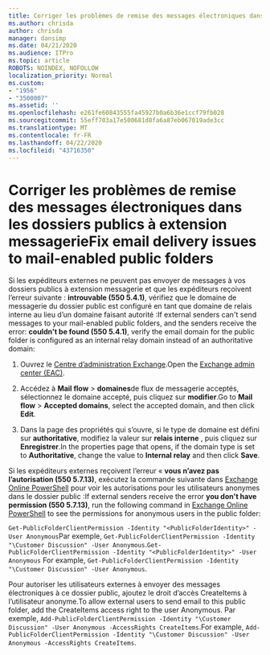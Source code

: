 ```yaml
---
title: Corriger les problèmes de remise des messages électroniques dans les dossiers publics à extension messagerie
ms.author: chrisda
author: chrisda
manager: dansimp
ms.date: 04/21/2020
ms.audience: ITPro
ms.topic: article
ROBOTS: NOINDEX, NOFOLLOW
localization_priority: Normal
ms.custom:
- "1956"
- "3500007"
ms.assetid: ''
ms.openlocfilehash: e261fe60843555fa45927b0a6b36e1ccf79fb028
ms.sourcegitcommit: 55eff703a17e500681d8fa6a87eb067019ade3cc
ms.translationtype: MT
ms.contentlocale: fr-FR
ms.lasthandoff: 04/22/2020
ms.locfileid: "43716350"
---
```

# <a name="fix-email-delivery-issues-to-mail-enabled-public-folders"></a><span data-ttu-id="c6b70-102">Corriger les problèmes de remise des messages électroniques dans les dossiers publics à extension messagerie</span><span class="sxs-lookup"><span data-stu-id="c6b70-102">Fix email delivery issues to mail-enabled public folders</span></span>

<span data-ttu-id="c6b70-103">Si les expéditeurs externes ne peuvent pas envoyer de messages à vos dossiers publics à extension messagerie et que les expéditeurs reçoivent l’erreur suivante : **introuvable (550 5.4.1)**, vérifiez que le domaine de messagerie du dossier public est configuré en tant que domaine de relais interne au lieu d’un domaine faisant autorité :</span><span class="sxs-lookup"><span data-stu-id="c6b70-103">If external senders can't send messages to your mail-enabled public folders, and the senders receive the error: **couldn't be found (550 5.4.1)**, verify the email domain for the public folder is configured as an internal relay domain instead of an authoritative domain:</span></span>

1. <span data-ttu-id="c6b70-104">Ouvrez le [Centre d’administration Exchange](https://docs.microsoft.com/Exchange/exchange-admin-center).</span><span class="sxs-lookup"><span data-stu-id="c6b70-104">Open the [Exchange admin center (EAC)](https://docs.microsoft.com/Exchange/exchange-admin-center).</span></span>

2. <span data-ttu-id="c6b70-105">Accédez à **Mail flow** \> **domaines**de flux de messagerie acceptés, sélectionnez le domaine accepté, puis cliquez sur **modifier**.</span><span class="sxs-lookup"><span data-stu-id="c6b70-105">Go to **Mail flow** \> **Accepted domains**, select the accepted domain, and then click **Edit**.</span></span>

3. <span data-ttu-id="c6b70-106">Dans la page des propriétés qui s’ouvre, si le type de domaine est défini sur **authoritative**, modifiez la valeur sur **relais interne** , puis cliquez sur **Enregistrer**.</span><span class="sxs-lookup"><span data-stu-id="c6b70-106">In the properties page that opens, if the domain type is set to **Authoritative**, change the value to **Internal relay** and then click **Save**.</span></span>

<span data-ttu-id="c6b70-107">Si les expéditeurs externes reçoivent l’erreur « **vous n’avez pas l’autorisation (550 5.7.13)**, exécutez la commande suivante dans [Exchange Online PowerShell](https://docs.microsoft.com/powershell/exchange/exchange-online/connect-to-exchange-online-powershell/connect-to-exchange-online-powershell) pour voir les autorisations pour les utilisateurs anonymes dans le dossier public :</span><span class="sxs-lookup"><span data-stu-id="c6b70-107">If external senders receive the error **you don't have permission (550 5.7.13)**, run the following command in [Exchange Online PowerShell](https://docs.microsoft.com/powershell/exchange/exchange-online/connect-to-exchange-online-powershell/connect-to-exchange-online-powershell) to see the permissions for anonymous users in the public folder:</span></span>

<span data-ttu-id="c6b70-108">`Get-PublicFolderClientPermission -Identity "<PublicFolderIdentity>" -User Anonymous`Par exemple, `Get-PublicFolderClientPermission -Identity "\Customer Discussion" -User Anonymous`.</span><span class="sxs-lookup"><span data-stu-id="c6b70-108">`Get-PublicFolderClientPermission -Identity "<PublicFolderIdentity>" -User Anonymous` For example, `Get-PublicFolderClientPermission -Identity "\Customer Discussion" -User Anonymous`.</span></span>

<span data-ttu-id="c6b70-109">Pour autoriser les utilisateurs externes à envoyer des messages électroniques à ce dossier public, ajoutez le droit d’accès CreateItems à l’utilisateur anonyme.</span><span class="sxs-lookup"><span data-stu-id="c6b70-109">To allow external users to send email to this public folder, add the CreateItems access right to the user Anonymous.</span></span> <span data-ttu-id="c6b70-110">Par exemple, `Add-PublicFolderClientPermission -Identity "\Customer Discussion" -User Anonymous -AccessRights CreateItems`.</span><span class="sxs-lookup"><span data-stu-id="c6b70-110">For example, `Add-PublicFolderClientPermission -Identity "\Customer Discussion" -User Anonymous -AccessRights CreateItems`.</span></span>
